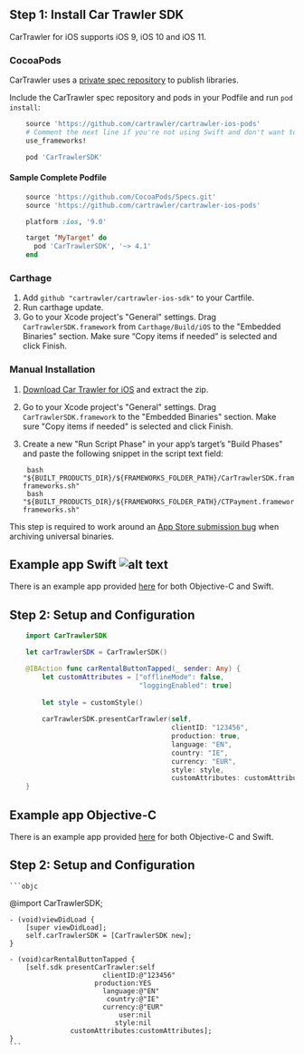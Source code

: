 

## Step 1: Install Car Trawler SDK

CarTrawler for iOS supports iOS 9, iOS 10 and iOS 11.

### CocoaPods
CarTrawler uses a [private spec repository](http://guides.cocoapods.org/making/private-cocoapods.html) to publish libraries.

Include the CarTrawler spec repository and pods in your Podfile and run `pod install`:
```ruby    
    source 'https://github.com/cartrawler/cartrawler-ios-pods'
    # Comment the next line if you're not using Swift and don't want to use dynamic frameworks
    use_frameworks!

    pod 'CarTrawlerSDK'
```

#### Sample Complete Podfile
```ruby 
    source 'https://github.com/CocoaPods/Specs.git'
    source 'https://github.com/cartrawler/cartrawler-ios-pods'

    platform :ios, '9.0'

    target ‘MyTarget’ do
      pod 'CarTrawlerSDK', '~> 4.1'
    end
```
### Carthage
1. Add `github "cartrawler/cartrawler-ios-sdk"` to your Cartfile.
2. Run carthage update.
3. Go to your Xcode project's "General" settings. Drag `CarTrawlerSDK.framework` from `Carthage/Build/iOS` to the "Embedded Binaries" section. Make sure “Copy items if needed” is selected and click Finish.

### Manual Installation

1. [Download Car Trawler for iOS](https://github.com/cartrawler/cartrawler-ios-sdk/archive/master.zip) and extract the zip.
2. Go to your Xcode project's "General" settings. Drag `CarTrawlerSDK.framework` to the "Embedded Binaries" section. Make sure "Copy items if needed" is selected and click Finish.
3. Create a new "Run Script Phase" in your app’s target’s "Build Phases" and paste the following snippet in the script text field:

        bash "${BUILT_PRODUCTS_DIR}/${FRAMEWORKS_FOLDER_PATH}/CarTrawlerSDK.framework/strip-frameworks.sh"
        bash "${BUILT_PRODUCTS_DIR}/${FRAMEWORKS_FOLDER_PATH}/CTPayment.framework/strip-frameworks.sh"
        
This step is required to work around an [App Store submission bug](http://www.openradar.me/radar?id=6409498411401216) when archiving universal binaries.

## Example app Swift ![alt text](http://www.iconninja.com/files/329/840/906/ios-bird-brand-figure-animal-swift-icon.png)

There is an example app provided [here](https://github.com/cartrawler/cartrawler-ios/tree/master/Examples) for both Objective-C and Swift.

## Step 2: Setup and Configuration
```swift
    import CarTrawlerSDK 

    let carTrawlerSDK = CarTrawlerSDK()

    @IBAction func carRentalButtonTapped(_ sender: Any) {
        let customAttributes = ["offlineMode": false,
                                "loggingEnabled": true]
        
        let style = customStyle()
        
        carTrawlerSDK.presentCarTrawler(self,
                                        clientID: "123456",
                                        production: true,
                                        language: "EN",
                                        country: "IE",
                                        currency: "EUR",
                                        style: style,
                                        customAttributes: customAttributes)
    }
```

## Example app Objective-C
There is an example app provided [here](https://github.com/cartrawler/cartrawler-ios/tree/master/Examples) for both Objective-C and Swift.

## Step 2: Setup and Configuration
    ```objc
   @import CarTrawlerSDK;

    - (void)viewDidLoad {
        [super viewDidLoad];
        self.carTrawlerSDK = [CarTrawlerSDK new];
    }

    - (void)carRentalButtonTapped {
        [self.sdk presentCarTrawler:self
                           clientID:@"123456"
                         production:YES
                           language:@"EN"
                            country:@"IE"
                           currency:@"EUR"
                               user:nil
                              style:nil
                   customAttributes:customAttributes];
    }
    ```
